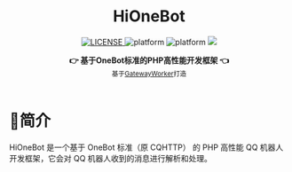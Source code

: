 <center>

<h1 align="center">HiOneBot</h1>

<p align="center">
  <a href="LICENSE">
    <img src="https://img.shields.io/badge/license-MIT-lightgrey.svg" alt="LICENSE">
  </a>
  <img src="https://img.shields.io/badge/PHP-8.1+-blue.svg" alt="platform">
  <img src="https://img.shields.io/badge/OneBot-11-green.svg" alt="platform">
  <a href="https://github.com/budingxiaocai" title="点击访问">
    <img src="https://img.shields.io/badge/Author-TianjiuApp-yellow.svg">
  </a>
</p>

<div align="center">
  <strong>👉 基于OneBot标准的PHP高性能开发框架 👈</strong><br>
  <sub>基于<a href="https://github.com/walkor/GatewayWorker">GatewayWorker</a>打造</sub>
</div>
</center><br>

# 📝简介
HiOneBot 是一个基于 OneBot 标准（原 CQHTTP） 的 PHP 高性能 QQ 机器人开发框架，它会对 QQ 机器人收到的消息进行解析和处理。
